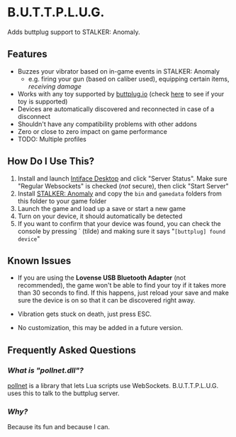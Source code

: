# B.U.T.T.P.L.U.G.

Adds buttplug support to STALKER: Anomaly.

## Features

- Buzzes your vibrator based on in-game events in STALKER: Anomaly
    - e.g. firing your gun (based on caliber used), equipping certain items, *receiving damage*
- Works with any toy supported by [buttplug.io](https://buttplug.io/) (check [here](https://iostindex.com/?filtersChanged=1&filter0Availability=Available,DIY) to see if your toy is supported)
- Devices are automatically discovered and reconnected in case of a disconnect
- Shouldn't have any compatibility problems with other addons
- Zero or close to zero impact on game performance
- TODO: Multiple profiles

## How Do I Use This?

1. Install and launch [Intiface Desktop](https://intiface.com/desktop/) and click "Server Status". Make sure "Regular Websockets" is checked (*not* secure), then click "Start Server"
2. Install [STALKER: Anomaly](https://www.moddb.com/mods/stalker-anomaly) and copy the `bin` and `gamedata` folders from this folder to your game folder
3. Launch the game and load up a save or start a new game
4. Turn on your device, it should automatically be detected
5. If you want to confirm that your device was found, you can check the console by pressing \` (tilde) and making sure it says "`[buttplug] found device`"

## Known Issues

- If you are using the **Lovense USB Bluetooth Adapter** (not recommended), the game won't be able to find your toy if it takes more than 30 seconds to find. If this happens, just reload your save and make sure the device is on so that it can be discovered right away.

- Vibration gets stuck on death, just press ESC.

- No customization, this may be added in a future version.

## Frequently Asked Questions

### *What is "pollnet.dll"?*

[pollnet](https://github.com/probable-basilisk/pollnet) is a library that lets Lua scripts use WebSockets. B.U.T.T.P.L.U.G. uses this to talk to the buttplug server.

### *Why?*

Because its fun and because I can.